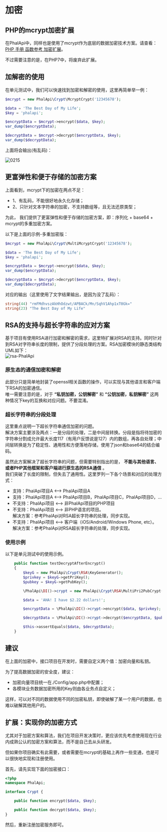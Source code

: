 # 加密

## PHP的mcrypt加密扩展

在PhalApi中，同样也是使用了mcrypt作为底层的数据加密技术方案。请查看：[PHP 手册 函数参考 加密扩展](http://php.net/manual/zh/book.mcrypt.php)。  

不过需要注意的是，在PHP7中，将废弃此扩展。

## 加解密的使用

在单元测试中，我们可以快速找到加密和解密的使用，这里再简单举一例：
```php
$mcrypt = new PhalApi\Crypt\McryptCrypt('12345678');

$data = 'The Best Day of My Life';
$key = 'phalapi';

$encryptData = $mcrypt->encrypt($data, $key);
var_dump($encryptData);

$decryptData = $mcrypt->decrypt($encryptData, $key);
var_dump($decryptData);
```
上面将会输出(有乱码)：

![0215](http://webtools.qiniudn.com/20150411005257_f8e1f72b08a9520c391295ca428a9ac5)
  
## 更富弹性和便于存储的加密方案

上面看到，mcrypt下的加密在两点不足：
  
+ 1、有乱码，不能很好地永久化存储；
+ 2、只针对文本字符串的加密，不支持数组等，且无法还原类型；
  
为此， 我们提供了更富弹性和便于存储的加密方案，即：序列化 + base64 + mcrypt的多重加密方案。  
  
以下是上面的示例-多重加密版：
```php
$mcrypt = new PhalApi\Crypt\MultiMcryptCrypt('12345678');

$data = 'The Best Day of My Life';
$key = 'phalapi';

$encryptData = $mcrypt->encrypt($data, $key);
var_dump($encryptData);

$decryptData = $mcrypt->decrypt($encryptData, $key);
var_dump($decryptData);
```

对应的输出（这里使用了文字结果输出，是因为没了乱码）：
```php
string(44) "rmFMdhvszAkHhOdzwt/APBACk/Mn/SqhV1Ahp1xT0Gk="
string(23) "The Best Day of My Life"
```
  
## RSA的支持与超长字符串的应对方案
基于项目有使用RSA进行加密和解密的需求，这里特扩展对RSA的支持。同时针对到RSA对字符串长度的限制，提供了分段处理的方案。RSA加密模块的静态类结构UML如下：  
![rsa-PhalApi](http://webtools.qiniudn.com/20150411005257_e38fc8af28ac9c382e0e3ef8efbb2b86)

### 原生态的通信加密和解密
此部分只是简单地封装了openssl相关函数的操作，可以实现与其他语言和客户端下RSA的加密通信。  
唯一需要注意的是，对于 **“私钥加密，公钥解密”** 和 **“公钥加密，私钥解密”** 这两种情况下key的互换和对应问题。不要混淆。  

### 超长字符串的分段处理
这里重点说明一下超长字符串通信加密的问题。  
解决方案主要涉及两点：一是分段的处理，二是中间层转换。分段是指将待加密的字符串分割成允许最大长度117（有用户反馈说是127）内的数组，再各自处理；中间层转换是为了稳定性、通用性和方便落地存储，使用了json和base64的结合编码。  
  
虽然此方案解决了超长字符串的问题，但需要特别指出的是， **不能与其他语言、或者PHP其他框架和客户端进行原生态的RSA通信** 。  
我们突破了长度的限制，但失去了通用性。这里罗列一下各个场景和对应的处理方式：

 + 支持：PhalApi项目A  <--> PhalApi项目A
 + 支持：PhalApi项目A  <--> PhalApi项目B，PhalApi项目C，PhalApi项目D，...
 + 不支持：PhalApi项目 <--> 非PhalApi项目的PHP项目
 + 不支持：PhalApi项目 <--> 非PHP语言的项目。  
 解决方案：参考PhalApi对RSA超长字符串的处理，同步实现。  
 + 不支持：PhalApi项目 <--> 客户端（iOS/Android/Windows Phone, etc）。  
 解决方案：参考PhalApi对RSA超长字符串的处理，同步实现。  

### 使用示例

以下是单元测试中的使用示例。
```php
    public function testDecryptAfterEncrypt()
    {
        $keyG = new PhalApi\Crypt\RSA\KeyGenerator();
        $privkey = $keyG->getPriKey();
        $pubkey = $keyG->getPubKey();

        \PhalApi\DI()->crypt = new PhalApi\Crypt\RSA\MultiPri2PubCrypt();

        $data = 'AHA! I have $2.22 dollars!';

        $encryptData = \PhalApi\DI()->crypt->encrypt($data, $privkey);

        $decryptData = \PhalApi\DI()->crypt->decrypt($encryptData, $pubkey);

        $this->assertEquals($data, $decryptData);
    }
```

## 建议
在上面的加密中，接口项目在开发时，需要自定义两个值：加密向量和私钥。  
  
为了提高数据加密的安全度，建议：
 + 加密向量项目统一在./Config/app.php中配置；
 + 各模块业务数据加密所用的Key则由各业务点自定义；
  
这样，可以对不同的数据使用不同的加密私钥，即使破解了某一个用户的数据，也难以破解其他用户的。

## 扩展：实现你的加密方式

尤其对于加密方案和算法，我们在项目开发决策时，更应该优先考虑使用现在行业内成熟公认的加密方案和算法，而不是自己去从头研发。  
  
但如果你项目确实有此需要，或者需要在mcrypt的基础上再作一些变通，也是可以很快地实现和注册使用。  


首先，请先实现下面的加密接口：
```php
<?php
namespace PhalApi;

interface Crypt {

    public function encrypt($data, $key);

    public function decrypt($data, $key);
}
```
  
然后，重新注册加密服务即可。
